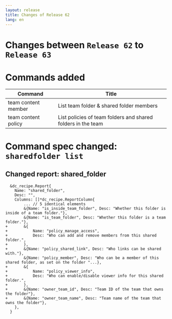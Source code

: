 ```yaml
---
layout: release
title: Changes of Release 62
lang: en
---
```


# Changes between `Release 62` to `Release 63`

# Commands added


| Command             | Title                                                        |
|---------------------|--------------------------------------------------------------|
| team content member | List team folder & shared folder members                     |
| team content policy | List policies of team folders and shared folders in the team |



# Command spec changed: `sharedfolder list`



## Changed report: shared_folder

```
  &dc_recipe.Report{
  	Name: "shared_folder",
  	Desc: "",
  	Columns: []*dc_recipe.ReportColumn{
  		... // 5 identical elements
  		&{Name: "is_inside_team_folder", Desc: "Whether this folder is inside of a team folder."},
  		&{Name: "is_team_folder", Desc: "Whether this folder is a team folder."},
+ 		&{
+ 			Name: "policy_manage_access",
+ 			Desc: "Who can add and remove members from this shared folder.",
+ 		},
+ 		&{Name: "policy_shared_link", Desc: "Who links can be shared with."},
  		&{Name: "policy_member", Desc: "Who can be a member of this shared folder, as set on the folder "...},
+ 		&{
+ 			Name: "policy_viewer_info",
+ 			Desc: "Who can enable/disable viewer info for this shared folder.",
+ 		},
+ 		&{Name: "owner_team_id", Desc: "Team ID of the team that owns the folder"},
+ 		&{Name: "owner_team_name", Desc: "Team name of the team that owns the folder"},
  	},
  }
```
